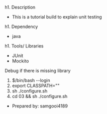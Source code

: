 h1. Description
* This is a tutorial build to explain unit testing

h1. Dependency
* java

h1. Tools/ Libraries
* JUnit
* Mockito

Debug if there is missing library
1. $/bin/bash --login
2. export CLASSPATH=""
3. sh ./configure.sh
4. cd 03 && sh ./configure.sh

- Prepared by: samgooi4189
